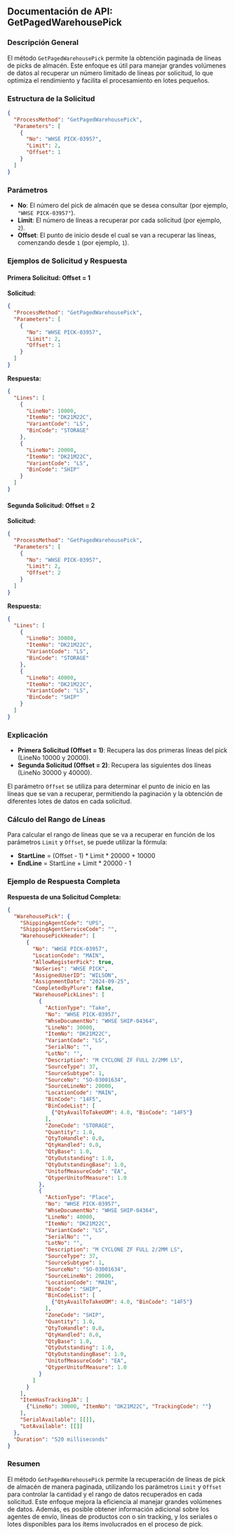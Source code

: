 ## Documentación de API: GetPagedWarehousePick

### Descripción General
El método `GetPagedWarehousePick` permite la obtención paginada de líneas de picks de almacén. Este enfoque es útil para manejar grandes volúmenes de datos al recuperar un número limitado de líneas por solicitud, lo que optimiza el rendimiento y facilita el procesamiento en lotes pequeños.

### Estructura de la Solicitud
```json
{
  "ProcessMethod": "GetPagedWarehousePick",
  "Parameters": [
    {
      "No": "WHSE PICK-03957",
      "Limit": 2,
      "Offset": 1
    }
  ]
}
```

### Parámetros
- **No**: El número del pick de almacén que se desea consultar (por ejemplo, `"WHSE PICK-03957"`).
- **Limit**: El número de líneas a recuperar por cada solicitud (por ejemplo, `2`).
- **Offset**: El punto de inicio desde el cual se van a recuperar las líneas, comenzando desde `1` (por ejemplo, `1`).

### Ejemplos de Solicitud y Respuesta

#### Primera Solicitud: Offset = 1
**Solicitud:**
```json
{
  "ProcessMethod": "GetPagedWarehousePick",
  "Parameters": [
    {
      "No": "WHSE PICK-03957",
      "Limit": 2,
      "Offset": 1
    }
  ]
}
```

**Respuesta:**
```json
{
  "Lines": [
    {
      "LineNo": 10000,
      "ItemNo": "DK21M22C",
      "VariantCode": "LS",
      "BinCode": "STORAGE"
    },
    {
      "LineNo": 20000,
      "ItemNo": "DK21M22C",
      "VariantCode": "LS",
      "BinCode": "SHIP"
    }
  ]
}
```

#### Segunda Solicitud: Offset = 2
**Solicitud:**
```json
{
  "ProcessMethod": "GetPagedWarehousePick",
  "Parameters": [
    {
      "No": "WHSE PICK-03957",
      "Limit": 2,
      "Offset": 2
    }
  ]
}
```

**Respuesta:**
```json
{
  "Lines": [
    {
      "LineNo": 30000,
      "ItemNo": "DK21M22C",
      "VariantCode": "LS",
      "BinCode": "STORAGE"
    },
    {
      "LineNo": 40000,
      "ItemNo": "DK21M22C",
      "VariantCode": "LS",
      "BinCode": "SHIP"
    }
  ]
}
```

### Explicación
- **Primera Solicitud (Offset = 1)**: Recupera las dos primeras líneas del pick (LineNo 10000 y 20000).
- **Segunda Solicitud (Offset = 2)**: Recupera las siguientes dos líneas (LineNo 30000 y 40000).

El parámetro `Offset` se utiliza para determinar el punto de inicio en las líneas que se van a recuperar, permitiendo la paginación y la obtención de diferentes lotes de datos en cada solicitud.

### Cálculo del Rango de Líneas
Para calcular el rango de líneas que se va a recuperar en función de los parámetros `Limit` y `Offset`, se puede utilizar la fórmula:
- **StartLine** = (Offset - 1) \* Limit \* 20000 + 10000
- **EndLine** = StartLine + Limit \* 20000 - 1

### Ejemplo de Respuesta Completa
**Respuesta de una Solicitud Completa:**
```json
{
  "WarehousePick": {
    "ShippingAgentCode": "UPS",
    "ShippingAgentServiceCode": "",
    "WarehousePickHeader": [
      {
        "No": "WHSE PICK-03957",
        "LocationCode": "MAIN",
        "AllowRegisterPick": true,
        "NoSeries": "WHSE PICK",
        "AssignedUserID": "WILSON",
        "AssignmentDate": "2024-09-25",
        "CompletedbyPlure": false,
        "WarehousePickLines": [
          {
            "ActionType": "Take",
            "No": "WHSE PICK-03957",
            "WhseDocumentNo": "WHSE SHIP-04364",
            "LineNo": 30000,
            "ItemNo": "DK21M22C",
            "VariantCode": "LS",
            "SerialNo": "",
            "LotNo": "",
            "Description": "M CYCLONE ZF FULL 2/2MM LS",
            "SourceType": 37,
            "SourceSubtype": 1,
            "SourceNo": "SO-03001634",
            "SourceLineNo": 20000,
            "LocationCode": "MAIN",
            "BinCode": "14F5",
            "BinCodeList": [
              {"QtyAvailToTakeUOM": 4.0, "BinCode": "14F5"}
            ],
            "ZoneCode": "STORAGE",
            "Quantity": 1.0,
            "QtyToHandle": 0.0,
            "QtyHandled": 0.0,
            "QtyBase": 1.0,
            "QtyOutstanding": 1.0,
            "QtyOutstandingBase": 1.0,
            "UnitofMeasureCode": "EA",
            "QtyperUnitofMeasure": 1.0
          },
          {
            "ActionType": "Place",
            "No": "WHSE PICK-03957",
            "WhseDocumentNo": "WHSE SHIP-04364",
            "LineNo": 40000,
            "ItemNo": "DK21M22C",
            "VariantCode": "LS",
            "SerialNo": "",
            "LotNo": "",
            "Description": "M CYCLONE ZF FULL 2/2MM LS",
            "SourceType": 37,
            "SourceSubtype": 1,
            "SourceNo": "SO-03001634",
            "SourceLineNo": 20000,
            "LocationCode": "MAIN",
            "BinCode": "SHIP",
            "BinCodeList": [
              {"QtyAvailToTakeUOM": 4.0, "BinCode": "14F5"}
            ],
            "ZoneCode": "SHIP",
            "Quantity": 1.0,
            "QtyToHandle": 0.0,
            "QtyHandled": 0.0,
            "QtyBase": 1.0,
            "QtyOutstanding": 1.0,
            "QtyOutstandingBase": 1.0,
            "UnitofMeasureCode": "EA",
            "QtyperUnitofMeasure": 1.0
          }
        ]
      }
    ],
    "ItemHasTrackingJA": [
      {"LineNo": 30000, "ItemNo": "DK21M22C", "TrackingCode": ""}
    ],
    "SerialAvailable": [[]],
    "LotAvailable": [[]]
  },
  "Duration": "520 milliseconds"
}
```

### Resumen
El método `GetPagedWarehousePick` permite la recuperación de líneas de pick de almacén de manera paginada, utilizando los parámetros `Limit` y `Offset` para controlar la cantidad y el rango de datos recuperados en cada solicitud. Este enfoque mejora la eficiencia al manejar grandes volúmenes de datos. Además, es posible obtener información adicional sobre los agentes de envío, líneas de productos con o sin tracking, y los seriales o lotes disponibles para los ítems involucrados en el proceso de pick.
